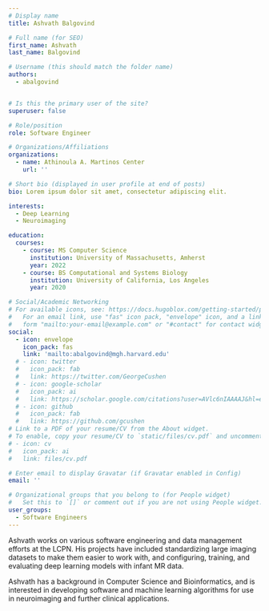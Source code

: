 ```yaml
---
# Display name
title: Ashvath Balgovind

# Full name (for SEO)
first_name: Ashvath
last_name: Balgovind

# Username (this should match the folder name)
authors:
  - abalgovind


# Is this the primary user of the site?
superuser: false

# Role/position
role: Software Engineer

# Organizations/Affiliations
organizations:
  - name: Athinoula A. Martinos Center
    url: ''

# Short bio (displayed in user profile at end of posts)
bio: Lorem ipsum dolor sit amet, consectetur adipiscing elit.

interests:
  - Deep Learning
  - Neuroimaging

education:
  courses:
    - course: MS Computer Science
      institution: University of Massachusetts, Amherst
      year: 2022
    - course: BS Computational and Systems Biology
      institution: University of California, Los Angeles
      year: 2020

# Social/Academic Networking
# For available icons, see: https://docs.hugoblox.com/getting-started/page-builder/#icons
#   For an email link, use "fas" icon pack, "envelope" icon, and a link in the
#   form "mailto:your-email@example.com" or "#contact" for contact widget.
social:
  - icon: envelope
    icon_pack: fas
    link: 'mailto:abalgovind@mgh.harvard.edu'
  # - icon: twitter
  #   icon_pack: fab
  #   link: https://twitter.com/GeorgeCushen
  # - icon: google-scholar
  #   icon_pack: ai
  #   link: https://scholar.google.com/citations?user=AVlc6nIAAAAJ&hl=en
  # - icon: github
  #   icon_pack: fab
  #   link: https://github.com/gcushen
# Link to a PDF of your resume/CV from the About widget.
# To enable, copy your resume/CV to `static/files/cv.pdf` and uncomment the lines below.
# - icon: cv
#   icon_pack: ai
#   link: files/cv.pdf

# Enter email to display Gravatar (if Gravatar enabled in Config)
email: ''

# Organizational groups that you belong to (for People widget)
#   Set this to `[]` or comment out if you are not using People widget.
user_groups:
  - Software Engineers
---
```


Ashvath works on various software engineering and data management efforts at the LCPN. His projects have included standardizing large imaging datasets to make them easier to work with, and configuring, training, and evaluating deep learning models with infant MR data.

Ashvath has a background in Computer Science and Bioinformatics, and is interested in developing software and machine learning algorithms for use in neuroimaging and further clinical applications. 



